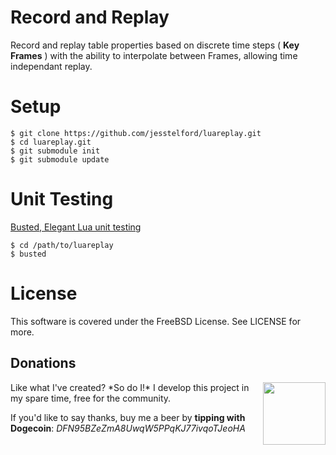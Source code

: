 # Record and Replay

Record and replay table properties based on discrete time steps ( __Key Frames__ )
with the ability to interpolate between Frames, allowing time independant
replay.

# Setup

    $ git clone https://github.com/jesstelford/luareplay.git
    $ cd luareplay.git
    $ git submodule init
    $ git submodule update

# Unit Testing

[Busted, Elegant Lua unit testing](http://olivinelabs.com/busted/)

    $ cd /path/to/luareplay
    $ busted

# License

This software is covered under the FreeBSD License. See LICENSE for more.

## Donations

<img src="http://dogecoin.com/img/dogecoin-300.png" width=100 height=100 align=right />
Like what I've created? *So do I!* I develop this project in my spare time, free for the community.

If you'd like to say thanks, buy me a beer by **tipping with Dogecoin**: *DFN95BZeZmA8UwqW5PPqKJ77ivqoTJeoHA*
